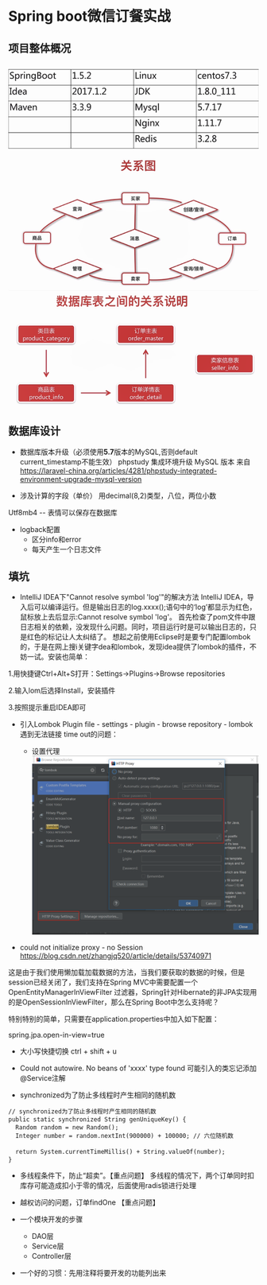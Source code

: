 # Spring boot微信订餐实战
## 项目整体概况
![](./imgs/versions.png)
![](./imgs/structrue.png)
![](./imgs/db.png)

## 数据库设计
- 数据库版本升级（必须使用**5.7**版本的MySQL,否则default current_timestamp不能生效）
phpstudy 集成环境升级 MySQL 版本
来自 <https://laravel-china.org/articles/4281/phpstudy-integrated-environment-upgrade-mysql-version> 

- 涉及计算的字段（单价） 用decimal(8,2)类型，八位，两位小数

Utf8mb4 --  表情可以保存在数据库

- logback配置
    - 区分info和error
    - 每天产生一个日志文件


## 填坑
- IntelliJ IDEA下"Cannot resolve symbol 'log'"的解决方法
IntelliJ IDEA，导入后可以编译运行。但是输出日志的log.xxxx();语句中的‘log’都显示为红色，鼠标放上去后显示:Cannot resolve symbol 'log'。
首先检查了pom文件中跟日志相关的依赖，没发现什么问题。同时，项目运行时是可以输出日志的，只是红色的标记让人太纠结了。
想起之前使用Eclipse时是要专门配置lombok的，于是在网上搜i关键字dea和lombok，发现idea提供了lombok的插件，不妨一试。安装也简单：

1.用快捷键Ctrl+Alt+S打开：Settings→Plugins→Browse repositories

2.输入lom后选择Install，安装插件

3.按照提示重启IDEA即可

- 引入Lombok Plugin
file - settings - plugin - browse repository - lombok
遇到无法链接 time out的问题：
    - 设置代理
    ![](./imgs/plugin-proxy.png)
    
- could not initialize proxy - no Session
https://blog.csdn.net/zhangjq520/article/details/53740971

这是由于我们使用懒加载加载数据的方法，当我们要获取的数据的时候，但是session已经关闭了，我们支持在Spring MVC中需要配置一个OpenEntityManagerInViewFilter 过滤器，Spring针对Hibernate的非JPA实现用的是OpenSessionInViewFilter，那么在Spring Boot中怎么支持呢？

特别特别的简单，只需要在application.properties中加入如下配置：

spring.jpa.open-in-view=true

- 大小写快捷切换
ctrl + shift + u

- Could not autowire. No beans of 'xxxx' type found
可能引入的类忘记添加@Service注解

- synchronized为了防止多线程时产生相同的随机数     
```
// synchronized为了防止多线程时产生相同的随机数
public static synchronized String genUniqueKey() {
  Random random = new Random();
  Integer number = random.nextInt(900000) + 100000; // 六位随机数

  return System.currentTimeMillis() + String.valueOf(number);
}
```

- 多线程条件下，防止“超卖”。【重点问题】
多线程的情况下，两个订单同时扣库存可能造成扣小于零的情况，后面使用radis锁进行处理

- 越权访问的问题，订单findOne 【重点问题】


- 一个模块开发的步骤
    - DAO层
    - Service层
    - Controller层
    
    
- 一个好的习惯：先用注释将要开发的功能列出来
